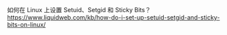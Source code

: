 如何在 Linux 上设置 Setuid、Setgid 和 Sticky Bits？
https://www.liquidweb.com/kb/how-do-i-set-up-setuid-setgid-and-sticky-bits-on-linux/